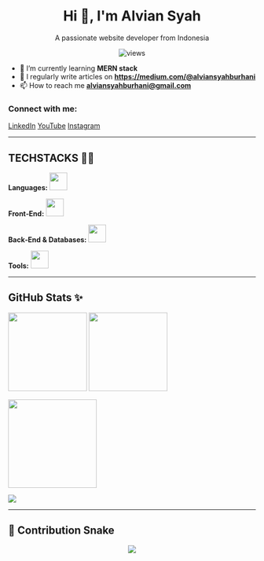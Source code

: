 <h1 align="center">Hi 👋, I'm Alvian Syah</h1>
<p align="center">A passionate website developer from Indonesia</p>


<p align="center">
<img src="https://komarev.com/ghpvc/?username=alviansyahburhani&label=Profile%20views&color=0e75b6&style=flat" alt="views"/>
</p>


- 🌱 I’m currently learning **MERN stack**
- 📝 I regularly write articles on **https://medium.com/@alviansyahburhani**
- 📫 How to reach me **alviansyahburhani@gmail.com**


### Connect with me:
<p>
<a href="https://www.linkedin.com/in/alviansyahburhani">LinkedIn</a>
<a href="https://www.youtube.com/@USERNAME">YouTube</a>
<a href="https://www.instagram.com/alvianburhani">Instagram</a>

</p>


---


## TECHSTACKS 🧙‍♂️


**Languages:**
<img src="https://skillicons.dev/icons?i=c,js,py" height="36"/>


**Front‑End:**
<img src="https://skillicons.dev/icons?i=html,react,nextjs,wordpress" height="36"/>


**Back‑End & Databases:**
<img src="https://skillicons.dev/icons?i=nodejs,supabase" height="36"/>


**Tools:**
<img src="https://skillicons.dev/icons?i=git,github,vscode,figma" height="36"/>


---


## GitHub Stats ✨


<p>
  <img src="https://github-readme-stats.vercel.app/api?username=alviansyahburhani&show_icons=true&locale=en" height="160"/>
  <img src="https://github-readme-stats.vercel.app/api/top-langs?username=alviansyahburhani&layout=compact" height="160"/>
</p>

<p>
  <img src="https://github-readme-streak-stats.herokuapp.com/?user=alviansyahburhani" height="180"/>
</p>

<p>
  <img src="https://github-profile-trophy.vercel.app/?username=alviansyahburhani&theme=onedark&row=1&column=6"/>
</p>


---

## 🐍 Contribution Snake

<p align="center">
  <img src="https://raw.githubusercontent.com/alviansyahburhani/alviansyahburhani/output/snake.svg" />
</p>
